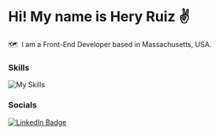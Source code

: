Hi! My name is Hery Ruiz ✌️
========================================================================================================================================

🗺️  I am a Front-End Developer based in Massachusetts, USA.
<br/>

### Skills
![My Skills](https://skillicons.dev/icons?i=html,css,js,react,tailwind)
<br/>

### Socials

<div id="badges">
  <a href="https://www.linkedin.com/in/heryruizdev/">
    <img src="https://img.shields.io/badge/LinkedIn-blue?style=for-the-badge&logo=linkedin&logoColor=white" alt="LinkedIn Badge"/>
  </a>
</div>

